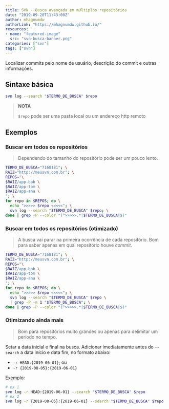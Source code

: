 ```yaml
---
title: SVN - Busca avançada em múltiplos repositórios
date: "2019-09-20T11:43:00Z"
author: mhagnumdw
authorLink: "https://mhagnumdw.github.io/"
resources:
- name: "featured-image"
  src: "svn-busca-banner.png"
categories: ["svn"]
tags: ["svn"]
---
```


Localizar commits pelo nome de usuário, descrição do commit e outras informações.

<!--more-->

## Sintaxe básica

```bash
svn log --search "$TERMO_DE_BUSCA" $repo
```

> **NOTA**
>
> `$repo` pode ser uma pasta local ou um endereço http remoto

## Exemplos

### Buscar em todos os repositórios

> Dependendo do tamanho do repositório pode ser um pouco lento.

```bash
TERMO_DE_BUSCA="7168181"; \
RAIZ="http://meusvn.com.br"; \
REPOS="\
$RAIZ/app-bob \
$RAIZ/app-tom \
$RAIZ/app-ana \
"; \
for repo in $REPOS; do \
  echo ">>>>> $repo <<<<<"; \
  svn log --search "$TERMO_DE_BUSCA" $repo; \
done | grep -P --color "(^>>>>>.*|$TERMO_DE_BUSCA|$)"
```

### Buscar em todos os repositórios (otimizado)

> A busca vai parar na primeira ocorrência de cada repositório. Bom para saber apenas em qual repositório houve _commit_.

```bash
TERMO_DE_BUSCA="7168181"; \
RAIZ="http://meusvn.com.br"; \
REPOS="\
$RAIZ/app-bob \
$RAIZ/app-tom \
$RAIZ/app-ana \
"; \
for repo in $REPOS; do \
  echo ">>>>> $repo <<<<<"; \
  svn log --search "$TERMO_DE_BUSCA" $repo \
  | grep -P -m 1 "$TERMO_DE_BUSCA"; \
done | grep -P --color "(^>>>>>.*|$TERMO_DE_BUSCA|$)"
```

### Otimizando ainda mais

> Bom para repositórios muito grandes ou apenas para delimitar um período no tempo.

Setar a data inicial e final na busca. Adicionar imediatamente antes do `--search` a data início e data fim, no formato abaixo:

- `-r HEAD:{2019-06-01}`; ou
- `-r {2019-08-05}:{2019-06-01}`

Exemplo:

```bash
# ex 1
svn log -r HEAD:{2019-06-01} --search "$TERMO_DE_BUSCA" $repo
# ex 2
svn log -r {2019-08-05}:{2019-06-01} --search "$TERMO_DE_BUSCA" $repo
```
